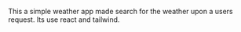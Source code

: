 This a simple weather app made search for the weather upon a users request.
Its use react and tailwind.
